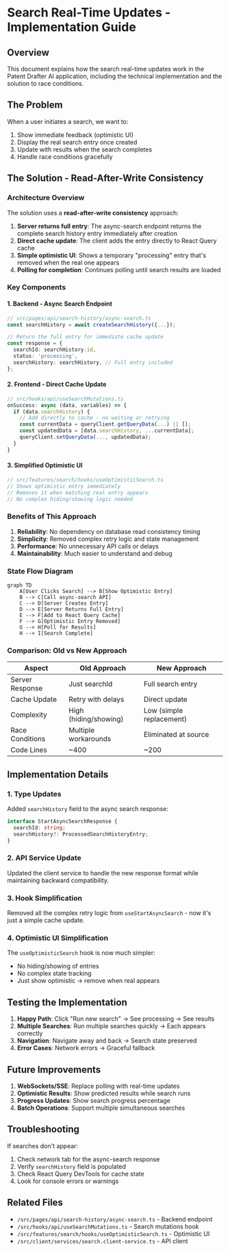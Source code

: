 # Search Real-Time Updates - Implementation Guide

## Overview

This document explains how the search real-time updates work in the Patent Drafter AI application, including the technical implementation and the solution to race conditions.

## The Problem

When a user initiates a search, we want to:
1. Show immediate feedback (optimistic UI)
2. Display the real search entry once created
3. Update with results when the search completes
4. Handle race conditions gracefully

## The Solution - Read-After-Write Consistency

### Architecture Overview

The solution uses a **read-after-write consistency** approach:

1. **Server returns full entry**: The async-search endpoint returns the complete search history entry immediately after creation
2. **Direct cache update**: The client adds the entry directly to React Query cache
3. **Simple optimistic UI**: Shows a temporary "processing" entry that's removed when the real one appears
4. **Polling for completion**: Continues polling until search results are loaded

### Key Components

#### 1. Backend - Async Search Endpoint
```typescript
// src/pages/api/search-history/async-search.ts
const searchHistory = await createSearchHistory({...});

// Return the full entry for immediate cache update
const response = {
  searchId: searchHistory.id,
  status: 'processing',
  searchHistory: searchHistory, // Full entry included
};
```

#### 2. Frontend - Direct Cache Update
```typescript
// src/hooks/api/useSearchMutations.ts
onSuccess: async (data, variables) => {
  if (data.searchHistory) {
    // Add directly to cache - no waiting or retrying
    const currentData = queryClient.getQueryData(...) || [];
    const updatedData = [data.searchHistory, ...currentData];
    queryClient.setQueryData(..., updatedData);
  }
}
```

#### 3. Simplified Optimistic UI
```typescript
// src/features/search/hooks/useOptimisticSearch.ts
// Shows optimistic entry immediately
// Removes it when matching real entry appears
// No complex hiding/showing logic needed
```

### Benefits of This Approach

1. **Reliability**: No dependency on database read consistency timing
2. **Simplicity**: Removed complex retry logic and state management
3. **Performance**: No unnecessary API calls or delays
4. **Maintainability**: Much easier to understand and debug

### State Flow Diagram

```mermaid
graph TD
    A[User Clicks Search] --> B[Show Optimistic Entry]
    B --> C[Call async-search API]
    C --> D[Server Creates Entry]
    D --> E[Server Returns Full Entry]
    E --> F[Add to React Query Cache]
    F --> G[Optimistic Entry Removed]
    G --> H[Poll for Results]
    H --> I[Search Complete]
```

### Comparison: Old vs New Approach

| Aspect | Old Approach | New Approach |
|--------|--------------|--------------|
| Server Response | Just searchId | Full search entry |
| Cache Update | Retry with delays | Direct update |
| Complexity | High (hiding/showing) | Low (simple replacement) |
| Race Conditions | Multiple workarounds | Eliminated at source |
| Code Lines | ~400 | ~200 |

## Implementation Details

### 1. Type Updates
Added `searchHistory` field to the async search response:
```typescript
interface StartAsyncSearchResponse {
  searchId: string;
  searchHistory?: ProcessedSearchHistoryEntry;
}
```

### 2. API Service Update
Updated the client service to handle the new response format while maintaining backward compatibility.

### 3. Hook Simplification
Removed all the complex retry logic from `useStartAsyncSearch` - now it's just a simple cache update.

### 4. Optimistic UI Simplification
The `useOptimisticSearch` hook is now much simpler:
- No hiding/showing of entries
- No complex state tracking
- Just show optimistic → remove when real appears

## Testing the Implementation

1. **Happy Path**: Click "Run new search" → See processing → See results
2. **Multiple Searches**: Run multiple searches quickly → Each appears correctly
3. **Navigation**: Navigate away and back → Search state preserved
4. **Error Cases**: Network errors → Graceful fallback

## Future Improvements

1. **WebSockets/SSE**: Replace polling with real-time updates
2. **Optimistic Results**: Show predicted results while search runs
3. **Progress Updates**: Show search progress percentage
4. **Batch Operations**: Support multiple simultaneous searches

## Troubleshooting

If searches don't appear:
1. Check network tab for the async-search response
2. Verify `searchHistory` field is populated
3. Check React Query DevTools for cache state
4. Look for console errors or warnings

## Related Files

- `/src/pages/api/search-history/async-search.ts` - Backend endpoint
- `/src/hooks/api/useSearchMutations.ts` - Search mutations hook
- `/src/features/search/hooks/useOptimisticSearch.ts` - Optimistic UI
- `/src/client/services/search.client-service.ts` - API client 